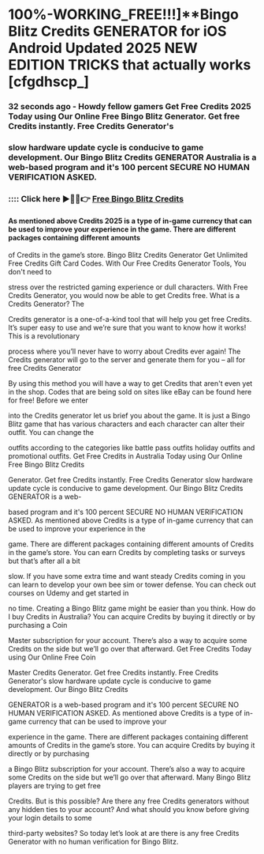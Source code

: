 # 100%-WORKING_FREE!!!]**Bingo Blitz Credits GENERATOR for iOS Android Updated 2025 NEW EDITION TRICKS that actually works [cfgdhscp_]

### 32 seconds ago - Howdy fellow gamers Get Free Credits 2025 Today using Our Online Free Bingo Blitz Generator. Get free Credits instantly. Free Credits Generator's 

### slow hardware update cycle is conducive to game development. Our Bingo Blitz Credits GENERATOR Australia is a web-based program and it's 100 percent SECURE NO HUMAN VERIFICATION ASKED.



### :::: Click here ►🔴✅👉 <a href="https://lookerstudio.google.com/s/lExdTirMJWs">Free Bingo Blitz Credits</a>



#### As mentioned above Credits 2025 is a type of in-game currency that can be used to improve your experience in the game. There are different packages containing different amounts 

of Credits in the game’s store. Bingo Blitz Credits Generator Get Unlimited Free Credits Gift Card Codes. With Our Free Credits Generator Tools, You don't need to 

stress over the restricted gaming experience or dull characters. With Free Credits Generator, you would now be able to get Credits free. What is a Credits Generator? The 

Credits generator is a one-of-a-kind tool that will help you get free Credits. It’s super easy to use and we’re sure that you want to know how it works! This is a revolutionary 

process where you’ll never have to worry about Credits ever again! The Credits generator will go to the server and generate them for you – all for free Credits Generator 

By using this method you will have a way to get Credits that aren't even yet in the shop. Codes that are being sold on sites like eBay can be found here for free! Before we enter 

into the Credits generator let us brief you about the game. It is just a Bingo Blitz game that has various characters and each character can alter their outfit. You can change the 

outfits according to the categories like battle pass outfits holiday outfits and promotional outfits. Get Free Credits in Australia Today using Our Online Free Bingo Blitz Credits 

Generator. Get free Credits instantly. Free Credits Generator slow hardware update cycle is conducive to game development. Our Bingo Blitz Credits GENERATOR is a web-

based program and it's 100 percent SECURE NO HUMAN VERIFICATION ASKED. As mentioned above Credits is a type of in-game currency that can be used to improve your experience in the 

game. There are different packages containing different amounts of Credits in the game’s store. You can earn Credits by completing tasks or surveys but that’s after all a bit 

slow. If you have some extra time and want steady Credits coming in you can learn to develop your own bee sim or tower defense. You can check out courses on Udemy and get started in 

no time. Creating a Bingo Blitz game might be easier than you think. How do I buy Credits in Australia? You can acquire Credits by buying it directly or by purchasing a Coin 

Master subscription for your account. There’s also a way to acquire some Credits on the side but we’ll go over that afterward. Get Free Credits Today using Our Online Free Coin 

Master Credits Generator. Get free Credits instantly. Free Credits Generator's slow hardware update cycle is conducive to game development. Our Bingo Blitz Credits 

GENERATOR is a web-based program and it's 100 percent SECURE NO HUMAN VERIFICATION ASKED. As mentioned above Credits is a type of in-game currency that can be used to improve your 

experience in the game. There are different packages containing different amounts of Credits in the game’s store. You can acquire Credits by buying it directly or by purchasing 

a Bingo Blitz subscription for your account. There’s also a way to acquire some Credits on the side but we’ll go over that afterward. Many Bingo Blitz players are trying to get free 

Credits. But is this possible? Are there any free Credits generators without any hidden ties to your account? And what should you know before giving your login details to some 

third-party websites? So today let’s look at are there is any free Credits Generator with no human verification for Bingo Blitz.


